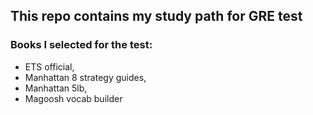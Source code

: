 ## This repo contains my study path for GRE test

### Books I selected for the test:
- ETS official,
- Manhattan 8 strategy guides,
- Manhattan 5lb,
- Magoosh vocab builder


